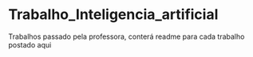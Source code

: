 # Trabalho_Inteligencia_artificial
Trabalhos passado pela professora, conterá readme para cada trabalho postado aqui
